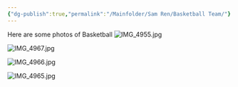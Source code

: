 ```yaml
---
{"dg-publish":true,"permalink":"/Mainfolder/Sam Ren/Basketball Team/"}
---
```



Here are some photos of Basketball
![IMG_4955.jpg](/img/user/%E9%99%84%E4%BB%B6/IMG_4955.jpg)

![IMG_4967.jpg](/img/user/%E9%99%84%E4%BB%B6/IMG_4967.jpg)

![IMG_4966.jpg](/img/user/%E9%99%84%E4%BB%B6/IMG_4966.jpg)

![IMG_4965.jpg](/img/user/%E9%99%84%E4%BB%B6/IMG_4965.jpg)